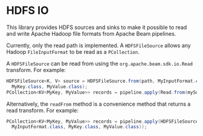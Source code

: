 <!--
    Licensed to the Apache Software Foundation (ASF) under one
    or more contributor license agreements.  See the NOTICE file
    distributed with this work for additional information
    regarding copyright ownership.  The ASF licenses this file
    to you under the Apache License, Version 2.0 (the
    "License"); you may not use this file except in compliance
    with the License.  You may obtain a copy of the License at

      http://www.apache.org/licenses/LICENSE-2.0

    Unless required by applicable law or agreed to in writing,
    software distributed under the License is distributed on an
    "AS IS" BASIS, WITHOUT WARRANTIES OR CONDITIONS OF ANY
    KIND, either express or implied.  See the License for the
    specific language governing permissions and limitations
    under the License.
-->

# HDFS IO

This library provides HDFS sources and sinks to make it possible to read and
write Apache Hadoop file formats from Apache Beam pipelines.

Currently, only the read path is implemented. A `HDFSFileSource` allows any
Hadoop `FileInputFormat` to be read as a `PCollection`.

A `HDFSFileSource` can be read from using the
`org.apache.beam.sdk.io.Read` transform. For example:

```java
HDFSFileSource<K, V> source = HDFSFileSource.from(path, MyInputFormat.class,
  MyKey.class, MyValue.class);
PCollection<KV<MyKey, MyValue>> records = pipeline.apply(Read.from(mySource));
```

Alternatively, the `readFrom` method is a convenience method that returns a read
transform. For example:

```java
PCollection<KV<MyKey, MyValue>> records = pipeline.apply(HDFSFileSource.readFrom(path,
  MyInputFormat.class, MyKey.class, MyValue.class));
```
